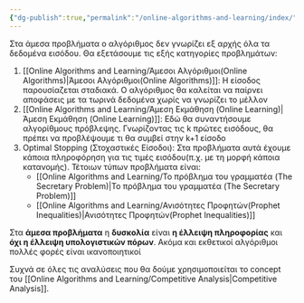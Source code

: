 ```yaml
---
{"dg-publish":true,"permalink":"/online-algorithms-and-learning/index/","title":"Εισαγωγή","created":"2025-03-25T14:58:23.153+02:00","updated":"2025-03-29T19:36:09.758+02:00"}
---
```


<style> .container {font-family: sans-serif; text-align: center;} .button-wrapper button {z-index: 1;height: 40px; width: 100px; margin: 10px;padding: 5px;} .excalidraw .App-menu_top .buttonList { display: flex;} .excalidraw-wrapper { height: 800px; margin: 50px; position: relative;} :root[dir="ltr"] .excalidraw .layer-ui__wrapper .zen-mode-transition.App-menu_bottom--transition-left {transform: none;} </style><script src="https://cdn.jsdelivr.net/npm/react@17/umd/react.production.min.js"></script><script src="https://cdn.jsdelivr.net/npm/react-dom@17/umd/react-dom.production.min.js"></script><script type="text/javascript" src="https://cdn.jsdelivr.net/npm/@excalidraw/excalidraw@0/dist/excalidraw.production.min.js"></script><div id="test-drawingexcalidraw.md1"></div><script>(function(){const InitialData={"type":"excalidraw","version":2,"source":"https://github.com/zsviczian/obsidian-excalidraw-plugin/releases/tag/2.9.2","elements":[{"id":"nTX9ocfzifkWP3QABuWEQ","type":"freedraw","x":-239,"y":-237.984375,"width":28,"height":103,"angle":0,"strokeColor":"#1e1e1e","backgroundColor":"transparent","fillStyle":"solid","strokeWidth":2,"strokeStyle":"solid","roughness":1,"opacity":100,"groupIds":[],"frameId":null,"index":"a0","roundness":null,"seed":24661537,"version":24,"versionNonce":336282785,"isDeleted":false,"boundElements":null,"updated":1743269743484,"link":null,"locked":false,"points":[[0,0],[1,0],[3,3],[5,10],[10,23],[12,31],[14,35],[16,44],[19,52],[22,66],[23,70],[24,78],[25,83],[27,88],[27,93],[27,95],[27,99],[27,100],[28,102],[28,103],[27,99],[26,95],[26,95]],"pressures":[],"simulatePressure":true,"lastCommittedPoint":[26,95]},{"id":"NGrg-ST9kdyhsIIouDHqb","type":"freedraw","x":-238,"y":-242.984375,"width":41,"height":126,"angle":0,"strokeColor":"#1e1e1e","backgroundColor":"transparent","fillStyle":"solid","strokeWidth":2,"strokeStyle":"solid","roughness":1,"opacity":100,"groupIds":[],"frameId":null,"index":"a1","roundness":null,"seed":396852239,"version":24,"versionNonce":9223567,"isDeleted":false,"boundElements":null,"updated":1743269744646,"link":null,"locked":false,"points":[[0,0],[-3,3],[-3,5],[-5,11],[-7,20],[-10,26],[-10,29],[-11,35],[-13,41],[-16,53],[-19,68],[-22,83],[-26,91],[-29,99],[-31,103],[-32,108],[-34,111],[-36,117],[-36,118],[-38,121],[-40,124],[-41,126],[-41,126]],"pressures":[],"simulatePressure":true,"lastCommittedPoint":[-41,126]},{"id":"436dtTEly8phz9Ct6B0VL","type":"freedraw","x":-268,"y":-169.984375,"width":56,"height":7,"angle":0,"strokeColor":"#1e1e1e","backgroundColor":"transparent","fillStyle":"solid","strokeWidth":2,"strokeStyle":"solid","roughness":1,"opacity":100,"groupIds":[],"frameId":null,"index":"a2","roundness":null,"seed":192242369,"version":19,"versionNonce":694301935,"isDeleted":false,"boundElements":null,"updated":1743269745748,"link":null,"locked":false,"points":[[0,0],[1,0],[9,2],[17,5],[23,6],[28,6],[33,6],[39,7],[41,7],[43,6],[45,6],[46,6],[49,6],[52,5],[55,5],[55,4],[56,4],[56,4]],"pressures":[],"simulatePressure":true,"lastCommittedPoint":[56,4]},{"id":"jG3CAiJEfczii6NWxgqi4","type":"freedraw","x":-193,"y":-190.984375,"width":59,"height":94,"angle":0,"strokeColor":"#1e1e1e","backgroundColor":"transparent","fillStyle":"solid","strokeWidth":2,"strokeStyle":"solid","roughness":1,"opacity":100,"groupIds":[],"frameId":null,"index":"a3","roundness":null,"seed":2057223521,"version":81,"versionNonce":226241071,"isDeleted":false,"boundElements":null,"updated":1743269748035,"link":null,"locked":false,"points":[[0,0],[0,1],[1,2],[6,4],[7,4],[9,4],[18,1],[19,-1],[21,-1],[23,-4],[26,-7],[28,-9],[29,-10],[31,-14],[32,-16],[33,-18],[35,-19],[36,-22],[37,-25],[38,-29],[39,-29],[40,-32],[41,-34],[42,-37],[42,-39],[42,-41],[42,-43],[42,-44],[42,-45],[42,-46],[41,-46],[40,-48],[39,-48],[39,-49],[38,-49],[35,-48],[31,-44],[30,-42],[30,-41],[28,-39],[27,-36],[26,-32],[24,-29],[23,-26],[22,-23],[22,-20],[21,-16],[21,-12],[21,-7],[22,-1],[21,2],[21,6],[21,8],[21,11],[21,13],[22,15],[21,16],[21,18],[22,22],[23,25],[24,27],[26,31],[30,34],[30,35],[31,36],[34,39],[36,39],[38,40],[39,41],[43,41],[46,43],[47,43],[49,44],[51,44],[53,45],[56,45],[57,43],[58,41],[59,39],[59,39]],"pressures":[],"simulatePressure":true,"lastCommittedPoint":[59,39]},{"id":"36NcXdgPBRi7k_cMCzM4u","type":"freedraw","x":-112,"y":-186.984375,"width":35,"height":50,"angle":0,"strokeColor":"#1e1e1e","backgroundColor":"transparent","fillStyle":"solid","strokeWidth":2,"strokeStyle":"solid","roughness":1,"opacity":100,"groupIds":[],"frameId":null,"index":"a4","roundness":null,"seed":1324082209,"version":58,"versionNonce":214842497,"isDeleted":false,"boundElements":null,"updated":1743269749507,"link":null,"locked":false,"points":[[0,0],[-1,6],[-1,10],[3,14],[4,15],[5,18],[9,20],[10,21],[12,23],[14,23],[15,24],[17,25],[20,27],[23,28],[24,28],[25,28],[28,28],[30,24],[32,22],[32,17],[33,13],[32,11],[32,7],[32,6],[32,2],[32,-3],[31,-5],[30,-9],[30,-10],[29,-12],[27,-15],[25,-17],[23,-19],[21,-20],[20,-21],[19,-22],[17,-22],[15,-22],[12,-22],[11,-21],[8,-21],[6,-19],[4,-18],[0,-13],[-1,-12],[-2,-9],[-1,-4],[-2,0],[-1,6],[1,9],[1,12],[1,13],[2,15],[2,16],[2,17],[6,17],[6,17]],"pressures":[],"simulatePressure":true,"lastCommittedPoint":[6,17]},{"id":"Hvl-krYDu688rMULcwlVZ","type":"freedraw","x":-76,"y":-198.984375,"width":51,"height":131,"angle":0,"strokeColor":"#1e1e1e","backgroundColor":"transparent","fillStyle":"solid","strokeWidth":2,"strokeStyle":"solid","roughness":1,"opacity":100,"groupIds":[],"frameId":null,"index":"a5","roundness":null,"seed":961850927,"version":36,"versionNonce":1106374767,"isDeleted":false,"boundElements":null,"updated":1743269750633,"link":null,"locked":false,"points":[[0,0],[0,2],[0,7],[1,15],[5,23],[5,26],[7,33],[11,41],[13,49],[16,55],[18,60],[20,69],[22,78],[23,84],[23,91],[24,96],[25,102],[25,108],[25,113],[24,119],[21,126],[17,129],[11,131],[9,130],[4,129],[-5,125],[-12,122],[-20,117],[-25,113],[-26,112],[-26,109],[-26,107],[-25,103],[-24,102],[-24,102]],"pressures":[],"simulatePressure":true,"lastCommittedPoint":[-24,102]},{"id":"yZ3ZDXvLW-E5MD5IwH5Z8","type":"freedraw","x":-40,"y":-194.984375,"width":45,"height":61,"angle":0,"strokeColor":"#1e1e1e","backgroundColor":"transparent","fillStyle":"solid","strokeWidth":2,"strokeStyle":"solid","roughness":1,"opacity":100,"groupIds":[],"frameId":null,"index":"a6","roundness":null,"seed":1928260065,"version":70,"versionNonce":1649280385,"isDeleted":false,"boundElements":null,"updated":1743269752562,"link":null,"locked":false,"points":[[0,0],[-1,-1],[-2,0],[-3,0],[-4,2],[-4,4],[-5,7],[-3,13],[-1,17],[-1,20],[-1,21],[-1,22],[4,27],[6,29],[8,31],[9,32],[10,32],[13,33],[14,36],[15,36],[17,37],[18,38],[19,39],[22,39],[23,39],[26,39],[27,39],[29,39],[33,35],[34,33],[35,31],[37,28],[37,24],[38,21],[39,16],[39,12],[40,8],[40,5],[39,3],[38,-1],[38,-3],[37,-5],[36,-9],[36,-11],[34,-14],[32,-16],[31,-20],[29,-21],[27,-21],[23,-22],[21,-21],[17,-20],[15,-18],[13,-18],[9,-13],[8,-12],[4,-8],[3,-8],[2,-5],[-1,-4],[-1,-2],[-3,1],[-3,6],[-3,10],[-3,14],[0,19],[1,20],[2,20],[2,20]],"pressures":[],"simulatePressure":true,"lastCommittedPoint":[2,20]},{"id":"8iaTOgQjlH5-8gFwBzBMJ","type":"freedraw","x":34,"y":-235.984375,"width":103,"height":57,"angle":0,"strokeColor":"#1e1e1e","backgroundColor":"transparent","fillStyle":"solid","strokeWidth":2,"strokeStyle":"solid","roughness":1,"opacity":100,"groupIds":[],"frameId":null,"index":"a7","roundness":null,"seed":1376851247,"version":45,"versionNonce":84284033,"isDeleted":false,"boundElements":null,"updated":1743269754697,"link":null,"locked":false,"points":[[0,0],[2,6],[7,15],[10,21],[15,28],[18,32],[20,36],[21,39],[22,39],[23,40],[23,43],[25,45],[26,47],[27,49],[27,51],[28,51],[30,54],[30,56],[31,57],[32,57],[32,55],[32,49],[32,40],[32,34],[32,31],[32,27],[32,24],[33,20],[34,16],[35,13],[36,11],[37,9],[37,8],[38,8],[43,7],[57,8],[66,9],[84,11],[93,11],[98,11],[100,11],[101,11],[103,11],[103,11]],"pressures":[],"simulatePressure":true,"lastCommittedPoint":[103,11]},{"id":"7QrXsUhywCD9MMALlJTQA","type":"freedraw","x":188,"y":-238.984375,"width":42,"height":55,"angle":0,"strokeColor":"#1e1e1e","backgroundColor":"transparent","fillStyle":"solid","strokeWidth":2,"strokeStyle":"solid","roughness":1,"opacity":100,"groupIds":[],"frameId":null,"index":"a8","roundness":null,"seed":436992047,"version":25,"versionNonce":317058241,"isDeleted":false,"boundElements":null,"updated":1743269755548,"link":null,"locked":false,"points":[[0,0],[-3,13],[-3,14],[-3,18],[-4,23],[-2,31],[-2,36],[-2,39],[-1,41],[2,44],[3,45],[7,48],[11,50],[16,52],[20,53],[24,55],[26,55],[28,55],[29,55],[33,54],[37,53],[38,51],[38,49],[38,49]],"pressures":[],"simulatePressure":true,"lastCommittedPoint":[38,49]},{"id":"AzACh4OCnwSg47lqDzoi7","type":"freedraw","x":204,"y":-267.984375,"width":0.0001,"height":0.0001,"angle":0,"strokeColor":"#1e1e1e","backgroundColor":"transparent","fillStyle":"solid","strokeWidth":2,"strokeStyle":"solid","roughness":1,"opacity":100,"groupIds":[],"frameId":null,"index":"a9","roundness":null,"seed":939174383,"version":3,"versionNonce":575715425,"isDeleted":false,"boundElements":null,"updated":1743269755965,"link":null,"locked":false,"points":[[0,0],[0.0001,0.0001]],"pressures":[],"simulatePressure":true,"lastCommittedPoint":[0.0001,0.0001]},{"id":"9XCW8dbRRTogfWOeZecka","type":"freedraw","x":275,"y":-255.984375,"width":40,"height":80,"angle":0,"strokeColor":"#1e1e1e","backgroundColor":"transparent","fillStyle":"solid","strokeWidth":2,"strokeStyle":"solid","roughness":1,"opacity":100,"groupIds":[],"frameId":null,"index":"aA","roundness":null,"seed":976559183,"version":19,"versionNonce":1588516609,"isDeleted":false,"boundElements":null,"updated":1743269757871,"link":null,"locked":false,"points":[[0,0],[0,2],[0,13],[0,32],[0,44],[-1,59],[-1,72],[-1,76],[0,79],[1,80],[3,80],[6,80],[13,78],[21,78],[32,78],[38,77],[39,76],[39,76]],"pressures":[],"simulatePressure":true,"lastCommittedPoint":[39,76]},{"id":"0uD1R_BAiSEwhILYr4la8","type":"freedraw","x":244,"y":-226.984375,"width":80,"height":10,"angle":0,"strokeColor":"#1e1e1e","backgroundColor":"transparent","fillStyle":"solid","strokeWidth":2,"strokeStyle":"solid","roughness":1,"opacity":100,"groupIds":[],"frameId":null,"index":"aB","roundness":null,"seed":1331383215,"version":12,"versionNonce":177241199,"isDeleted":false,"boundElements":null,"updated":1743269758444,"link":null,"locked":false,"points":[[0,0],[5,0],[8,1],[23,5],[40,9],[52,10],[58,10],[72,10],[78,8],[80,8],[80,8]],"pressures":[],"simulatePressure":true,"lastCommittedPoint":[80,8]},{"id":"-NUxhJdKcWqE4UrD-i2sN","type":"freedraw","x":327,"y":-281.984375,"width":150,"height":143,"angle":0,"strokeColor":"#1e1e1e","backgroundColor":"transparent","fillStyle":"solid","strokeWidth":2,"strokeStyle":"solid","roughness":1,"opacity":100,"groupIds":[],"frameId":null,"index":"aC","roundness":null,"seed":2661857,"version":124,"versionNonce":1106012705,"isDeleted":false,"boundElements":null,"updated":1743269761730,"link":null,"locked":false,"points":[[0,0],[1,16],[2,20],[2,27],[4,35],[3,49],[4,63],[3,77],[2,88],[2,100],[2,108],[3,112],[2,113],[3,108],[2,103],[3,92],[4,90],[5,85],[7,78],[9,73],[9,71],[9,69],[10,68],[10,69],[12,75],[15,80],[17,88],[18,92],[19,97],[20,101],[21,105],[22,107],[22,109],[22,110],[24,108],[27,102],[32,96],[33,91],[35,88],[38,84],[39,81],[41,80],[41,76],[42,75],[43,73],[44,72],[44,71],[45,77],[49,87],[50,95],[51,99],[52,101],[53,101],[53,102],[54,100],[57,95],[60,89],[63,80],[65,73],[69,67],[70,62],[71,61],[70,63],[71,66],[74,76],[75,86],[78,94],[81,101],[83,104],[84,105],[84,102],[86,100],[88,95],[91,92],[93,88],[96,85],[100,80],[104,74],[108,70],[113,63],[115,57],[117,50],[119,46],[119,43],[119,41],[120,41],[120,39],[120,37],[119,33],[117,29],[115,27],[114,24],[112,24],[111,23],[108,23],[106,23],[102,29],[102,35],[101,44],[102,57],[105,70],[111,80],[120,89],[129,96],[136,101],[139,103],[144,104],[146,106],[150,109],[149,117],[142,127],[132,135],[123,140],[105,143],[95,143],[89,143],[85,142],[81,141],[80,138],[79,138],[78,139],[76,141],[76,141]],"pressures":[],"simulatePressure":true,"lastCommittedPoint":[76,141]}],"appState":{"theme":"light","viewBackgroundColor":"#ffffff","currentItemStrokeColor":"#1e1e1e","currentItemBackgroundColor":"transparent","currentItemFillStyle":"solid","currentItemStrokeWidth":2,"currentItemStrokeStyle":"solid","currentItemRoughness":1,"currentItemOpacity":100,"currentItemFontFamily":5,"currentItemFontSize":20,"currentItemTextAlign":"left","currentItemStartArrowhead":null,"currentItemEndArrowhead":"arrow","currentItemArrowType":"round","scrollX":277,"scrollY":380.015625,"zoom":{"value":1},"currentItemRoundness":"round","gridSize":20,"gridStep":5,"gridModeEnabled":false,"gridColor":{"Bold":"rgba(217, 217, 217, 0.5)","Regular":"rgba(230, 230, 230, 0.5)"},"currentStrokeOptions":null,"frameRendering":{"enabled":true,"clip":true,"name":true,"outline":true},"objectsSnapModeEnabled":false,"activeTool":{"type":"freedraw","customType":null,"locked":false,"lastActiveTool":null}},"files":{}};InitialData.scrollToContent=true;App=()=>{const e=React.useRef(null),t=React.useRef(null),[n,i]=React.useState({width:void 0,height:void 0});return React.useEffect(()=>{i({width:t.current.getBoundingClientRect().width,height:t.current.getBoundingClientRect().height});const e=()=>{i({width:t.current.getBoundingClientRect().width,height:t.current.getBoundingClientRect().height})};return window.addEventListener("resize",e),()=>window.removeEventListener("resize",e)},[t]),React.createElement(React.Fragment,null,React.createElement("div",{className:"excalidraw-wrapper",ref:t},React.createElement(ExcalidrawLib.Excalidraw,{ref:e,width:n.width,height:n.height,initialData:InitialData,viewModeEnabled:!0,zenModeEnabled:!0,gridModeEnabled:!1})))},excalidrawWrapper=document.getElementById("test-drawingexcalidraw.md1");ReactDOM.render(React.createElement(App),excalidrawWrapper);})();</script>
Στα άμεσα προβλήματα ο αλγόριθμος δεν γνωρίζει εξ αρχής όλα τα δεδομένα εισόδου. Θα εξετάσουμε τις εξής κατηγορίες προβλημάτων:

1. [[Online Algorithms and Learning/Άμεσοι Αλγόριθμοι(Online Algorithms)\|Άμεσοι Αλγόριθμοι(Online Algorithms)]]: Η είσοδος παρουσίαζεται σταδιακά. Ο αλγόριθμος θα καλείται να παίρνει αποφάσεις με τα τωρινά δεδομένα χωρίς να γνωρίζει το μέλλον
2. [[Online Algorithms and Learning/Άμεση Εκμάθηση (Online Learning)\|Άμεση Εκμάθηση (Online Learning)]]: Εδώ θα συναντήσουμε αλγορίθμους πρόβλεψης. Γνωρίζοντας τις k πρώτες εισόδους, θα πρέπει να προβλέψουμε τι θα συμβεί στην k+1 είσοδο
3. Optimal Stopping (Στοχαστικές Είσοδοι): Στα προβλήματα αυτά έχουμε κάποια πληροφόρηση για τις τιμές εισόδου(π.χ. με τη μορφή κάποια κατανομής). Τέτοιων τύπων προβλήματα είναι:
	-  [[Online Algorithms and Learning/Το πρόβλημα του γραμματέα (The Secretary Problem)\|Το πρόβλημα του γραμματέα (The Secretary Problem)]]
	- [[Online Algorithms and Learning/Ανισότητες Προφητών(Prophet Inequalities)\|Ανισότητες Προφητών(Prophet Inequalities)]]

Στα **άμεσα προβλήματα** η **δυσκολία** είναι **η έλλειψη πληροφορίας** και **όχι η έλλειψη υπολογιστικών πόρων**. Ακόμα και εκθετικοί αλγόριθμοι πολλές φορές είναι ικανοποιητικοί

Συχνά σε όλες τις αναλύσεις που θα δούμε χρησιμοποιείται τo concept του [[Online Algorithms and Learning/Competitive Analysis\|Competitive Analysis]]. 